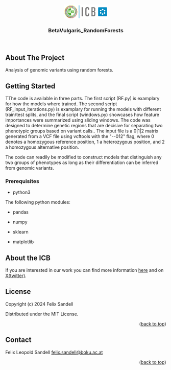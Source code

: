 <!-- PROJECT LOGO -->
<br />
<div align="center">
  <a href="https://github.com/FLSandell/XGQuinoa">
    <img src="images/BOKU-Logo-150-Institut-ICB-kl.png" alt="Logo" width="138" height="45">
  </a>

<h3 align="center">BetaVulgaris_RandomForests</h3>

  <p align="center">
    <br />
  </p>
</div>


<!-- ABOUT THE PROJECT -->
## About The Project

Analysis of genomic variants using random forests. 


<!-- GETTING STARTED -->
## Getting Started

TThe code is available in three parts. The first script (RF.py) is examplary for how the models where trained. The second script (RF_input_iterations.py) is examplary for running the models with different train/test splits, and the final script (windows.py) showcases how feature importances were summarized using sliding windows. The code was designed to determine genetic regions that are decisive for separating two phenotypic groups based on variant calls.. The input file is a 0|1|2 matrix generated from a VCF file using vcftools with the "--012" flag, where 0 denotes a homozygous reference position, 1 a heterozygous position, and 2 a homozygous alternative position.

The code can readily be modified to construct models that distinguish any two groups of phenotypes as long as their differentiation can be inferred from genomic variants.

### Prerequisites

* python3

The following python modules:

* pandas

* numpy

* sklearn

* matplotlib

<!-- Information about our group -->
## About the ICB

If you are interested in our work you can find more information [here](https://bvseq.boku.ac.at/) and on [X(twitter)](https://twitter.com/ICBboku).


<!-- LICENSE -->
## License

Copyright (c) 2024 Felix Sandell

Distributed under the MIT License. 

<p align="right">(<a href="#readme-top">back to top</a>)</p>



<!-- CONTACT -->
## Contact

Felix Leopold Sandell  felix.sandell@boku.ac.at


<p align="right">(<a href="#readme-top">back to top</a>)</p>
